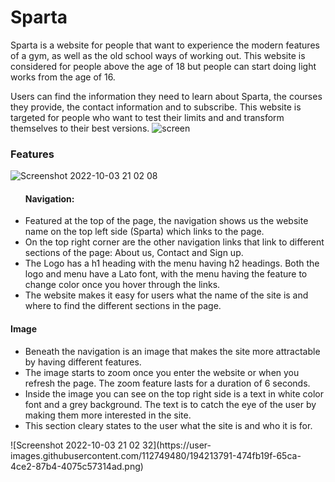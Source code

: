 # Sparta
Sparta is a website for people that want to experience the modern features of a gym, as well as the old school ways of working out.
This website is considered for people above the age of 18 but people can start doing light works from the age of 16.

Users can find the information they need to learn about Sparta, the courses they provide, the contact information and to subscribe. This website is targeted for people who want to test their limits and and transform themselves to their best versions.
![screen](https://user-images.githubusercontent.com/112749480/193898188-824c1570-fab1-43c1-8440-94be5489b1ba.png)

<h3>Features</h3>

![Screenshot 2022-10-03 21 02 08](https://user-images.githubusercontent.com/112749480/194213564-b1b84345-0fa6-4eb5-967a-773e3248e7e5.png)
<ul>
<h4>Navigation:</h4>
<li>Featured at the top of the page, the navigation shows us the website name on the top left side (Sparta) which links to the page.</li>
<li>On the top right corner are the other navigation links that link to different sections of the page: About us, Contact and Sign up.</li>
<li>The Logo has a h1 heading with the menu having h2 headings. Both the logo and menu have a Lato font, with the menu having the feature to change color once you hover through the links.</li>
<li>The website makes it easy for users what the name of the site is and where to find the different sections in the page.</li>
</ul>


<h4>Image</h4>
<ul>
<li>Beneath the navigation is an image that makes the site more attractable by having different features.</li>
<li>The image starts to zoom once you enter the website or when you refresh the page. The zoom feature lasts for a duration of 6 seconds.</li>
<li>Inside the image you can see on the top right side is a text in white color font and a grey background. The text is to catch the eye of the user by making them more interested in the site.</li>
<li>This section cleary states to the user what the site is and who it is for.</li>
</ul>
![Screenshot 2022-10-03 21 02 32](https://user-images.githubusercontent.com/112749480/194213791-474fb19f-65ca-4ce2-87b4-4075c57314ad.png)





